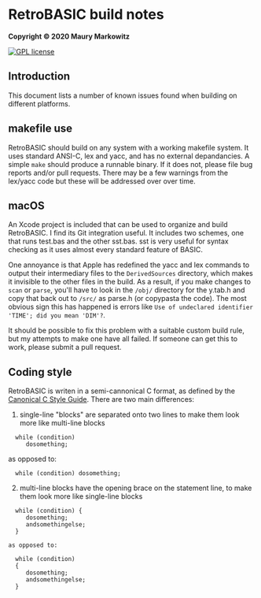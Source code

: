 RetroBASIC build notes
======================

**Copyright © 2020 Maury Markowitz**

[![GPL license](http://img.shields.io/badge/license-GPL-brightgreen.svg)](https://opensource.org/licenses/gpl-license)

## Introduction

This document lists a number of known issues found when building on different platforms.

## makefile use

RetroBASIC should build on any system with a working makefile system. It uses standard ANSI-C, lex and yacc, and has no external depandancies. A simple `make` should produce a runnable binary. If it does not, please file bug reports and/or pull requests. There may be a few warnings from the lex/yacc code but these will be addressed over over time.

## macOS

An Xcode project is included that can be used to organize and build RetroBASIC. I find its Git integration useful. It includes two schemes, one that runs test.bas and the other sst.bas. sst is very useful for syntax checking as it uses almost every standard feature of BASIC.

One annoyance is that Apple has redefined the yacc and lex commands to output their intermediary files to the `DerivedSources` directory, which makes it invisible to the other files in the build. As a result, if you make changes to `scan` or `parse`, you'll have to look in the `/obj/` directory for the y.tab.h and copy that back out to `/src/` as parse.h (or copypasta the code). The most obvious sign this has happened is errors like `Use of undeclared identifier 'TIME'; did you mean 'DIM'?`.

It should be possible to fix this problem with a suitable custom build rule, but my attempts to make one have all failed. If someone can get this to work, please submit a pull request.

## Coding style

RetroBASIC is writen in a semi-cannonical C format, as defined by the [Canonical C Style Guide](https://people.canonical.com/~msawicz/guides/c/cguide.html). There are two main differences:

1) single-line "blocks" are separated onto two lines to make them look more like multi-line blocks
```
  while (condition)
     dosomething;
```
  as opposed to:

```
  while (condition) dosomething;
```
2) multi-line blocks have the opening brace on the statement line, to make them look more like single-line blocks
```
  while (condition) {
     dosomething;
     andsomethingelse;
  }
```
    as opposed to:

```
  while (condition)
  {
     dosomething;
     andsomethingelse;
  }
```
